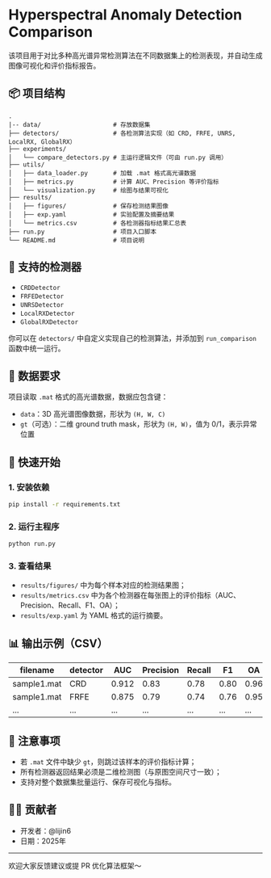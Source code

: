 # Hyperspectral Anomaly Detection Comparison

该项目用于对比多种高光谱异常检测算法在不同数据集上的检测表现，并自动生成图像可视化和评价指标报告。

## 📦 项目结构

```
.
|-- data/                    # 存放数据集
├── detectors/               # 各检测算法实现（如 CRD, FRFE, UNRS, LocalRX, GlobalRX）
├── experiments/
│   └── compare_detectors.py # 主运行逻辑文件（可由 run.py 调用）
├── utils/
│   ├── data_loader.py       # 加载 .mat 格式高光谱数据
│   ├── metrics.py           # 计算 AUC、Precision 等评价指标
│   └── visualization.py     # 绘图与结果可视化
├── results/
│   ├── figures/             # 保存检测结果图像
│   ├── exp.yaml             # 实验配置及摘要结果
│   └── metrics.csv          # 各检测器指标结果汇总表
├── run.py                   # 项目入口脚本
└── README.md                # 项目说明
```

## 🧪 支持的检测器

- `CRDDetector`
- `FRFEDetector`
- `UNRSDetector`
- `LocalRXDetector`
- `GlobalRXDetector`

你可以在 `detectors/` 中自定义实现自己的检测算法，并添加到 `run_comparison` 函数中统一运行。

## 📁 数据要求

项目读取 `.mat` 格式的高光谱数据，数据应包含键：

- `data`：3D 高光谱图像数据，形状为 `(H, W, C)`
- `gt`（可选）：二维 ground truth mask，形状为 `(H, W)`，值为 0/1，表示异常位置

## 🚀 快速开始

### 1. 安装依赖

```bash
pip install -r requirements.txt
```

### 2. 运行主程序

```bash
python run.py
```

### 3. 查看结果

- `results/figures/` 中为每个样本对应的检测结果图；
- `results/metrics.csv` 中为各个检测器在每张图上的评价指标（AUC、Precision、Recall、F1、OA）；
- `results/exp.yaml` 为 YAML 格式的运行摘要。

## 📊 输出示例（CSV）

| filename     | detector | AUC   | Precision | Recall | F1    | OA    |
|--------------|----------|-------|-----------|--------|-------|-------|
| sample1.mat  | CRD      | 0.912 | 0.83      | 0.78   | 0.80  | 0.96  |
| sample1.mat  | FRFE     | 0.875 | 0.79      | 0.74   | 0.76  | 0.95  |
| ...          | ...      | ...   | ...       | ...    | ...   | ...   |

## 📌 注意事项

- 若 `.mat` 文件中缺少 `gt`，则跳过该样本的评价指标计算；
- 所有检测器返回结果必须是二维检测图（与原图空间尺寸一致）；
- 支持对整个数据集批量运行、保存可视化与指标。

## 🧑‍💻 贡献者

- 开发者：@lijin6
- 日期：2025年

---

欢迎大家反馈建议或提 PR 优化算法框架～
```
